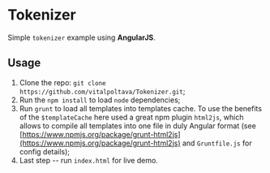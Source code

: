 Tokenizer
=========

Simple `tokenizer` example using **AngularJS**.

Usage
-----

1. Clone the repo: `git clone https://github.com/vitalpoltava/Tokenizer.git`;
2. Run the `npm install` to load `node` dependencies;
3. Run `grunt` to load all templates into templates cache. To use the benefits of the `$templateCache` here used a great npm plugin `html2js`, which allows to compile all templates into one file in duly Angular format (see [https://www.npmjs.org/package/grunt-html2js](https://www.npmjs.org/package/grunt-html2js) and `Gruntfile.js` for config details);
4. Last step -- run `index.html` for live demo.
